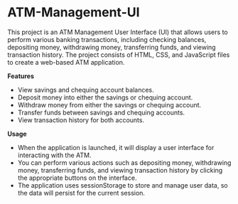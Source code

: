 # ATM-Management-UI

This project is an ATM Management User Interface (UI) that allows users to perform various banking transactions, including checking balances, depositing money, withdrawing money, transferring funds, and viewing transaction history. The project consists of HTML, CSS, and JavaScript files to create a web-based ATM application.

**Features**

- View savings and chequing account balances.
- Deposit money into either the savings or chequing account.
- Withdraw money from either the savings or chequing account.
- Transfer funds between savings and chequing accounts.
- View transaction history for both accounts.

**Usage**
- When the application is launched, it will display a user interface for interacting with the ATM.
- You can perform various actions such as depositing money, withdrawing money, transferring funds, and viewing transaction history by clicking the appropriate buttons on the interface.
- The application uses sessionStorage to store and manage user data, so the data will persist for the current session.
